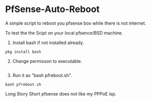 # PfSense-Auto-Reboot
A simple script to reboot you pfsense box while there is not internet.

To test the the Scipt on your local pfsence/BSD machine.
1. Install bash if not installed already. 
```     
pkg install bash
```
2. Change permisson to executable.
``` chmod +x PfReboot.sh
```
3. Run it as "bash pfreboot.sh".
```
bash pfreboot.sh
```

Long Story Short pfsense does not like my PPPoE isp.

